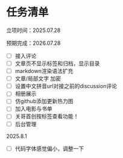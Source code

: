 # 任务清单

立项时间：2025.07.28

预期完成：2026.07.28

- [ ] 接入评论
- [ ] 文章页不显示标签和归档，显示目录
- [ ] markdown渲染语法扩充
- [ ] 文章/局部文字 加密
- [ ] 设置中文拼音url对接之前的discussion评论
- [ ] 相册展示
- [ ] 仿github添加更新热力图
- [ ] 加入电影与书单
- [ ] 关哥首创按标签查看功能！
- [ ] 后台管理

2025.8.1

- [ ] 代码字体感觉偏小，调整一下